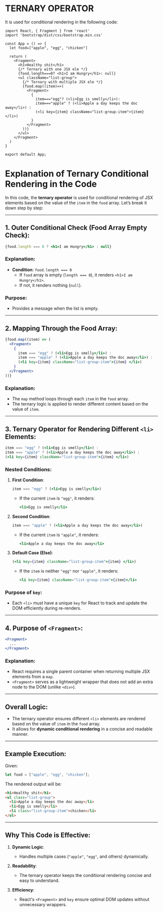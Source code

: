 # TERNARY OPERATOR
It is used for conditional rendering in the following code:
```
import React, { Fragment } from 'react'
import 'bootstrap/dist/css/bootstrap.min.css'

const App = () => {
  let food=["apple", "egg", "chicken"]
  
  return (
    <Fragment>
      <h1>Healthy shit</h1>
      {/* Ternary with one JSX ele */}
      {food.length===0? <h1>I am Hungry</h1>: null}
      <ul className="list-group">
        {/* Ternary with multiple JSX ele */}
        {food.map((item)=>(
          <Fragment>
            {
              item==="egg"? (<li>Egg is smelly</li>): 
              item==="apple" ? (<li>Apple a day keeps the doc away</li>) :
              (<li key={item} className="list-group-item">{item} </li>)
            }
          </Fragment>
        ))}
      </ul>
    </Fragment>
  ) 
}

export default App;
```

# Explanation of Ternary Conditional Rendering in the Code

In this code, the **ternary operator** is used for conditional rendering of JSX elements based on the value of the `item` in the `food` array. Let’s break it down step by step:

---

## 1. Outer Conditional Check (Food Array Empty Check):

```jsx
{food.length === 0 ? <h1>I am Hungry</h1> : null}
```

### Explanation:
- **Condition**: `food.length === 0`
  - If `food` array is empty (`length === 0`), it renders `<h1>I am Hungry</h1>`.
  - If not, it renders nothing (`null`).

### Purpose:
- Provides a message when the list is empty.

---

## 2. Mapping Through the Food Array:

```jsx
{food.map((item) => (
  <Fragment>
    {
      item === "egg" ? (<li>Egg is smelly</li>) : 
      item === "apple" ? (<li>Apple a day keeps the doc away</li>) :
      (<li key={item} className="list-group-item">{item} </li>)
    }
  </Fragment>
))}
```

### Explanation:
- The `map` method loops through each `item` in the `food` array.
- The ternary logic is applied to render different content based on the value of `item`.

---

## 3. Ternary Operator for Rendering Different `<li>` Elements:

```jsx
item === "egg" ? (<li>Egg is smelly</li>) :
item === "apple" ? (<li>Apple a day keeps the doc away</li>) :
(<li key={item} className="list-group-item">{item} </li>)
```

### Nested Conditions:
1. **First Condition**:
   ```jsx
   item === "egg" ? (<li>Egg is smelly</li>)
   ```
   - If the current `item` is `"egg"`, it renders:
     ```jsx
     <li>Egg is smelly</li>
     ```

2. **Second Condition**:
   ```jsx
   item === "apple" ? (<li>Apple a day keeps the doc away</li>)
   ```
   - If the current `item` is `"apple"`, it renders:
     ```jsx
     <li>Apple a day keeps the doc away</li>
     ```

3. **Default Case (Else)**:
   ```jsx
   (<li key={item} className="list-group-item">{item} </li>)
   ```
   - If the `item` is neither `"egg"` nor `"apple"`, it renders:
     ```jsx
     <li key={item} className="list-group-item">{item}</li>
     ```

### Purpose of `key`:
- Each `<li>` must have a unique `key` for React to track and update the DOM efficiently during re-renders.

---

## 4. Purpose of `<Fragment>`:

```jsx
<Fragment>
  ...
</Fragment>
```

### Explanation:
- React requires a single parent container when returning multiple JSX elements from a `map`.
- `<Fragment>` serves as a lightweight wrapper that does not add an extra node to the DOM (unlike `<div>`).

---

## Overall Logic:
- The ternary operator ensures different `<li>` elements are rendered based on the value of `item` in the `food` array.
- It allows for **dynamic conditional rendering** in a concise and readable manner.

---

## Example Execution:

Given:

```js
let food = ["apple", "egg", "chicken"];
```

The rendered output will be:

```html
<h1>Healthy shit</h1>
<ul class="list-group">
  <li>Apple a day keeps the doc away</li>
  <li>Egg is smelly</li>
  <li class="list-group-item">chicken</li>
</ul>
```

---

## Why This Code is Effective:

1. **Dynamic Logic**:
   - Handles multiple cases (`"apple"`, `"egg"`, and others) dynamically.

2. **Readability**:
   - The ternary operator keeps the conditional rendering concise and easy to understand.

3. **Efficiency**:
   - React's `<Fragment>` and `key` ensure optimal DOM updates without unnecessary wrappers.
